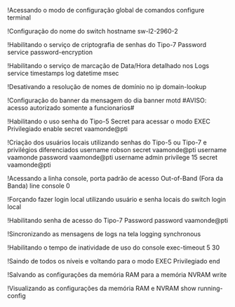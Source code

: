 !Acessando o modo de configuração global de comandos
	configure terminal
  
!Configuração do nome do switch
	hostname sw-l2-2960-2
  
!Habilitando o serviço de criptografia de senhas do Tipo-7 Password 
	service password-encryption
	
!Habilitando o serviço de marcação de Data/Hora detalhado nos Logs
	service timestamps log datetime msec
  
!Desativando a resolução de nomes de domínio
	no ip domain-lookup
  
!Configuração do banner da mensagem do dia
	banner motd #AVISO: acesso autorizado somente a funcionarios#
  
!Habilitando o uso senha do Tipo-5 Secret para acessar o modo EXEC Privilegiado
	enable secret vaamonde@pti
  
!Criação dos usuários locais utilizando senhas do Tipo-5 ou Tipo-7 e privilégios diferenciados
	username robson secret vaamonde@pti
	username vaamonde password vaamonde@pti
	username admin privilege 15 secret vaamonde@pti
	
!Acessando a linha console, porta padrão de acesso Out-of-Band (Fora da Banda)
	line console 0
		
!Forçando fazer login local utilizando usuário e senha locais do switch
		login local
		
!Habilitando senha de acesso do Tipo-7 Password
		password vaamonde@pti
		
!Sincronizando as mensagens de logs na tela
		logging synchronous
		
!Habilitando o tempo de inatividade de uso do console
		exec-timeout 5 30
		
!Saindo de todos os níveis e voltando para o modo EXEC Privilegiado
		end

!Salvando as configurações da memória RAM para a memória NVRAM
write
	
!Visualizando as configurações da memória RAM e NVRAM
show running-config

